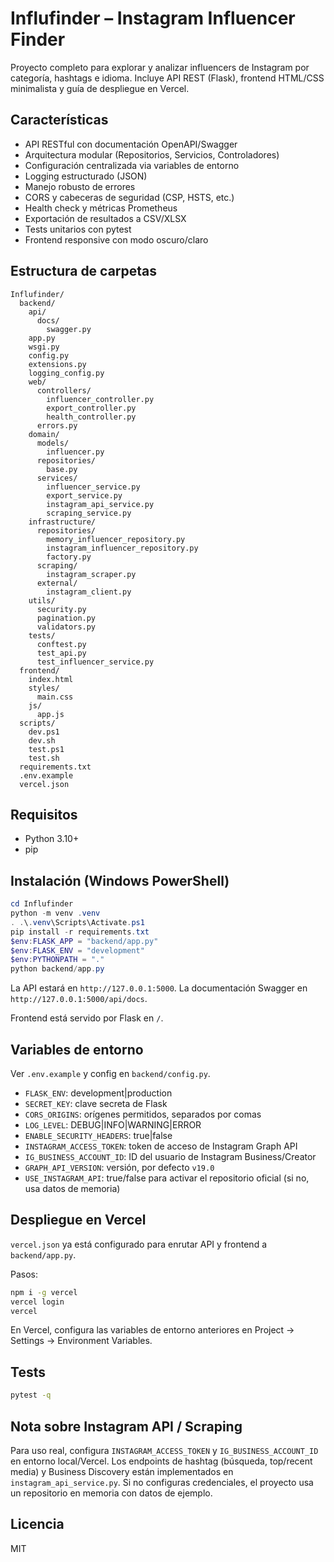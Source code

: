 # Influfinder – Instagram Influencer Finder

Proyecto completo para explorar y analizar influencers de Instagram por categoría, hashtags e idioma. Incluye API REST (Flask), frontend HTML/CSS minimalista y guía de despliegue en Vercel.

## Características

- API RESTful con documentación OpenAPI/Swagger
- Arquitectura modular (Repositorios, Servicios, Controladores)
- Configuración centralizada via variables de entorno
- Logging estructurado (JSON)
- Manejo robusto de errores
- CORS y cabeceras de seguridad (CSP, HSTS, etc.)
- Health check y métricas Prometheus
- Exportación de resultados a CSV/XLSX
- Tests unitarios con pytest
- Frontend responsive con modo oscuro/claro

## Estructura de carpetas

```
Influfinder/
  backend/
    api/
      docs/
        swagger.py
    app.py
    wsgi.py
    config.py
    extensions.py
    logging_config.py
    web/
      controllers/
        influencer_controller.py
        export_controller.py
        health_controller.py
      errors.py
    domain/
      models/
        influencer.py
      repositories/
        base.py
      services/
        influencer_service.py
        export_service.py
        instagram_api_service.py
        scraping_service.py
    infrastructure/
      repositories/
        memory_influencer_repository.py
        instagram_influencer_repository.py
        factory.py
      scraping/
        instagram_scraper.py
      external/
        instagram_client.py
    utils/
      security.py
      pagination.py
      validators.py
    tests/
      conftest.py
      test_api.py
      test_influencer_service.py
  frontend/
    index.html
    styles/
      main.css
    js/
      app.js
  scripts/
    dev.ps1
    dev.sh
    test.ps1
    test.sh
  requirements.txt
  .env.example
  vercel.json
```

## Requisitos

- Python 3.10+
- pip

## Instalación (Windows PowerShell)

```powershell
cd Influfinder
python -m venv .venv
. .\.venv\Scripts\Activate.ps1
pip install -r requirements.txt
$env:FLASK_APP = "backend/app.py"
$env:FLASK_ENV = "development"
$env:PYTHONPATH = "."
python backend/app.py
```

La API estará en `http://127.0.0.1:5000`. La documentación Swagger en `http://127.0.0.1:5000/api/docs`.

Frontend está servido por Flask en `/`.

## Variables de entorno

Ver `.env.example` y config en `backend/config.py`.

- `FLASK_ENV`: development|production
- `SECRET_KEY`: clave secreta de Flask
- `CORS_ORIGINS`: orígenes permitidos, separados por comas
- `LOG_LEVEL`: DEBUG|INFO|WARNING|ERROR
- `ENABLE_SECURITY_HEADERS`: true|false
- `INSTAGRAM_ACCESS_TOKEN`: token de acceso de Instagram Graph API
- `IG_BUSINESS_ACCOUNT_ID`: ID del usuario de Instagram Business/Creator
- `GRAPH_API_VERSION`: versión, por defecto `v19.0`
- `USE_INSTAGRAM_API`: true/false para activar el repositorio oficial (si no, usa datos de memoria)

## Despliegue en Vercel

`vercel.json` ya está configurado para enrutar API y frontend a `backend/app.py`.

Pasos:

```bash
npm i -g vercel
vercel login
vercel
```

En Vercel, configura las variables de entorno anteriores en Project → Settings → Environment Variables.

## Tests

```bash
pytest -q
```

## Nota sobre Instagram API / Scraping

Para uso real, configura `INSTAGRAM_ACCESS_TOKEN` y `IG_BUSINESS_ACCOUNT_ID` en entorno local/Vercel. Los endpoints de hashtag (búsqueda, top/recent media) y Business Discovery están implementados en `instagram_api_service.py`. Si no configuras credenciales, el proyecto usa un repositorio en memoria con datos de ejemplo.

## Licencia

MIT
